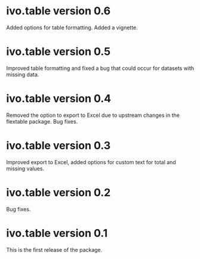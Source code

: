 # ivo.table version 0.6
Added options for table formatting. Added a vignette.

# ivo.table version 0.5
Improved table formatting and fixed a bug that could occur for datasets with missing data.

# ivo.table version 0.4
Removed the option to export to Excel due to upstream changes in the flextable package. Bug fixes.

# ivo.table version 0.3
Improved export to Excel, added options for custom text for total and missing values.

# ivo.table version 0.2
Bug fixes.

# ivo.table version 0.1
This is the first release of the package.
